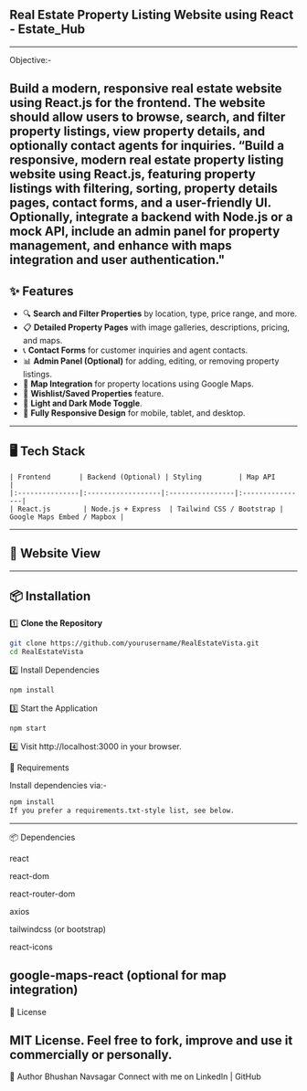 ## Real Estate Property Listing Website using React - Estate_Hub
---
Objective:-

Build a modern, responsive real estate website using React.js for the frontend. The website should allow users to browse, search, and filter property listings, view property details, and optionally contact agents for inquiries.
“Build a responsive, modern real estate property listing website using React.js, featuring property listings with filtering, sorting, property details pages, contact forms, and a user-friendly UI. Optionally, integrate a backend with Node.js or a mock API, include an admin panel for property management, and enhance with maps integration and user authentication."
---
## ✨ Features

- 🔍 **Search and Filter Properties** by location, type, price range, and more.
- 📋 **Detailed Property Pages** with image galleries, descriptions, pricing, and maps.
- 📞 **Contact Forms** for customer inquiries and agent contacts.
- 📊 **Admin Panel (Optional)** for adding, editing, or removing property listings.
- 📍 **Map Integration** for property locations using Google Maps.
- 💾 **Wishlist/Saved Properties** feature.
- 🌙 **Light and Dark Mode Toggle**.
- 📱 **Fully Responsive Design** for mobile, tablet, and desktop.

---

## 🖥️ Tech Stack
```
| Frontend       | Backend (Optional) | Styling         | Map API        |
|:---------------|:------------------|:----------------|:----------------|
| React.js        | Node.js + Express  | Tailwind CSS / Bootstrap | Google Maps Embed / Mapbox |
```
---

## 📸 Website View


---

## 📦 Installation

1️⃣ **Clone the Repository**

```bash
git clone https://github.com/yourusername/RealEstateVista.git
cd RealEstateVista
```

2️⃣ Install Dependencies
```bash
npm install
```

3️⃣ Start the Application

```bash
npm start
```

4️⃣ Visit http://localhost:3000 in your browser.

📄 Requirements

Install dependencies via:-

```bash
npm install
If you prefer a requirements.txt-style list, see below.
```
---
📦 Dependencies

react

react-dom

react-router-dom

axios

tailwindcss (or bootstrap)

react-icons

google-maps-react (optional for map integration)
---

📜 License

MIT License.
Feel free to fork, improve and use it commercially or personally.
---

💖 Author
Bhushan Navsagar
Connect with me on LinkedIn | GitHub

